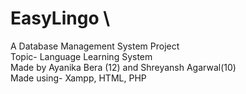 # EasyLingo \
A Database Management System Project \
Topic- Language Learning System \
Made by Ayanika Bera (12) and Shreyansh Agarwal(10) \
Made using- Xampp, HTML, PHP
